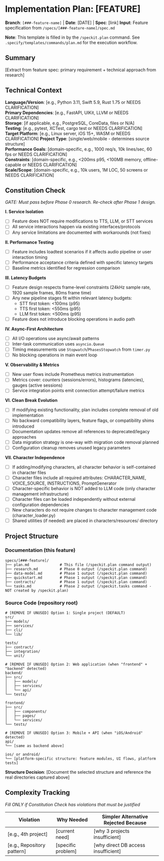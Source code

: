 # Implementation Plan: [FEATURE]

**Branch**: `[###-feature-name]` | **Date**: [DATE] | **Spec**: [link]
**Input**: Feature specification from `/specs/[###-feature-name]/spec.md`

**Note**: This template is filled in by the `/speckit.plan` command. See `.specify/templates/commands/plan.md` for the execution workflow.

## Summary

[Extract from feature spec: primary requirement + technical approach from research]

## Technical Context

<!--
  ACTION REQUIRED: Replace the content in this section with the technical details
  for the project. The structure here is presented in advisory capacity to guide
  the iteration process.
-->

**Language/Version**: [e.g., Python 3.11, Swift 5.9, Rust 1.75 or NEEDS CLARIFICATION]  
**Primary Dependencies**: [e.g., FastAPI, UIKit, LLVM or NEEDS CLARIFICATION]  
**Storage**: [if applicable, e.g., PostgreSQL, CoreData, files or N/A]  
**Testing**: [e.g., pytest, XCTest, cargo test or NEEDS CLARIFICATION]  
**Target Platform**: [e.g., Linux server, iOS 15+, WASM or NEEDS CLARIFICATION]
**Project Type**: [single/web/mobile - determines source structure]  
**Performance Goals**: [domain-specific, e.g., 1000 req/s, 10k lines/sec, 60 fps or NEEDS CLARIFICATION]  
**Constraints**: [domain-specific, e.g., <200ms p95, <100MB memory, offline-capable or NEEDS CLARIFICATION]  
**Scale/Scope**: [domain-specific, e.g., 10k users, 1M LOC, 50 screens or NEEDS CLARIFICATION]

## Constitution Check

_GATE: Must pass before Phase 0 research. Re-check after Phase 1 design._

**I. Service Isolation**

- [ ] Feature does NOT require modifications to TTS, LLM, or STT services
- [ ] All service interactions happen via existing interfaces/protocols
- [ ] Any service limitations are documented with workarounds (not fixes)

**II. Performance Testing**

- [ ] Feature includes loadtest scenarios if it affects audio pipeline or user interaction timing
- [ ] Performance acceptance criteria defined with specific latency targets
- [ ] Baseline metrics identified for regression comparison

**III. Latency Budgets**

- [ ] Feature design respects frame-level constraints (24kHz sample rate, 1920 sample frames, 80ms frame time)
- [ ] Any new pipeline stages fit within relevant latency budgets:
  - STT first token: <100ms (p95)
  - TTS first token: <550ms (p95)
  - LLM first token: <500ms (p95)
- [ ] Feature does not introduce blocking operations in audio path

**IV. Async-First Architecture**

- [ ] All I/O operations use async/await patterns
- [ ] Inter-task communication uses `asyncio.Queue`
- [ ] Timing measurements use `Stopwatch`/`PhasesStopwatch` from `timer.py`
- [ ] No blocking operations in main event loop

**V. Observability & Metrics**

- [ ] New user flows include Prometheus metrics instrumentation
- [ ] Metrics cover: counters (sessions/errors), histograms (latencies), gauges (active sessions)
- [ ] Service integration points emit connection attempt/failure metrics

**VI. Clean Break Evolution**

- [ ] If modifying existing functionality, plan includes complete removal of old implementation
- [ ] No backward compatibility layers, feature flags, or compatibility shims introduced
- [ ] Documentation updates remove all references to deprecated/legacy approaches
- [ ] Data migration strategy is one-way with migration code removal planned
- [ ] Configuration cleanup removes unused legacy parameters

**VII. Character Independence**

- [ ] If adding/modifying characters, all character behavior is self-contained in character files
- [ ] Character files include all required attributes: CHARACTER_NAME, VOICE_SOURCE, INSTRUCTIONS, PromptGenerator
- [ ] Character-specific behavior is NOT added to LLM code (only character management infrastructure)
- [ ] Character files can be loaded independently without external configuration dependencies
- [ ] New characters do not require changes to character management code (character_loader.py)
- [ ] Shared utilities (if needed) are placed in characters/resources/ directory

## Project Structure

### Documentation (this feature)

```
specs/[###-feature]/
├── plan.md              # This file (/speckit.plan command output)
├── research.md          # Phase 0 output (/speckit.plan command)
├── data-model.md        # Phase 1 output (/speckit.plan command)
├── quickstart.md        # Phase 1 output (/speckit.plan command)
├── contracts/           # Phase 1 output (/speckit.plan command)
└── tasks.md             # Phase 2 output (/speckit.tasks command - NOT created by /speckit.plan)
```

### Source Code (repository root)

<!--
  ACTION REQUIRED: Replace the placeholder tree below with the concrete layout
  for this feature. Delete unused options and expand the chosen structure with
  real paths (e.g., apps/admin, packages/something). The delivered plan must
  not include Option labels.
-->

```
# [REMOVE IF UNUSED] Option 1: Single project (DEFAULT)
src/
├── models/
├── services/
├── cli/
└── lib/

tests/
├── contract/
├── integration/
└── unit/

# [REMOVE IF UNUSED] Option 2: Web application (when "frontend" + "backend" detected)
backend/
├── src/
│   ├── models/
│   ├── services/
│   └── api/
└── tests/

frontend/
├── src/
│   ├── components/
│   ├── pages/
│   └── services/
└── tests/

# [REMOVE IF UNUSED] Option 3: Mobile + API (when "iOS/Android" detected)
api/
└── [same as backend above]

ios/ or android/
└── [platform-specific structure: feature modules, UI flows, platform tests]
```

**Structure Decision**: [Document the selected structure and reference the real
directories captured above]

## Complexity Tracking

_Fill ONLY if Constitution Check has violations that must be justified_

| Violation                  | Why Needed         | Simpler Alternative Rejected Because |
| -------------------------- | ------------------ | ------------------------------------ |
| [e.g., 4th project]        | [current need]     | [why 3 projects insufficient]        |
| [e.g., Repository pattern] | [specific problem] | [why direct DB access insufficient]  |
